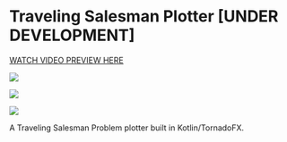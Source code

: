 # Traveling Salesman Plotter [UNDER DEVELOPMENT]


[WATCH VIDEO PREVIEW HERE](https://vimeo.com/278812238)

![](https://i.imgur.com/J3SA95A.png)

![](https://i.imgur.com/30SSibh.png)

![](https://i.imgur.com/zvqMxe3.png)

A Traveling Salesman Problem plotter built in Kotlin/TornadoFX. 


